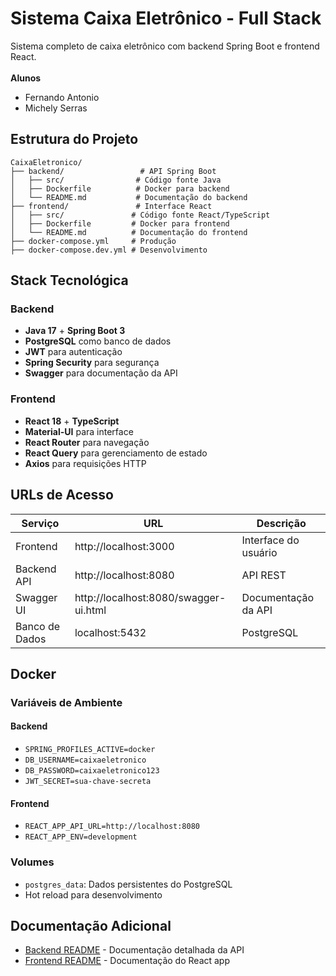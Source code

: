 # Sistema Caixa Eletrônico - Full Stack

Sistema completo de caixa eletrônico com backend Spring Boot e frontend React.<br><br>
**Alunos**

- Fernando Antonio
- Michely Serras

## Estrutura do Projeto

```
CaixaEletronico/
├── backend/                 # API Spring Boot
│   ├── src/                # Código fonte Java
│   ├── Dockerfile          # Docker para backend
│   └── README.md           # Documentação do backend
├── frontend/               # Interface React
│   ├── src/               # Código fonte React/TypeScript
│   ├── Dockerfile         # Docker para frontend
│   └── README.md          # Documentação do frontend
├── docker-compose.yml     # Produção
├── docker-compose.dev.yml # Desenvolvimento
```

## Stack Tecnológica

### Backend

- **Java 17** + **Spring Boot 3**
- **PostgreSQL** como banco de dados
- **JWT** para autenticação
- **Spring Security** para segurança
- **Swagger** para documentação da API

### Frontend

- **React 18** + **TypeScript**
- **Material-UI** para interface
- **React Router** para navegação
- **React Query** para gerenciamento de estado
- **Axios** para requisições HTTP

## URLs de Acesso

| Serviço        | URL                                   | Descrição            |
| -------------- | ------------------------------------- | -------------------- |
| Frontend       | http://localhost:3000                 | Interface do usuário |
| Backend API    | http://localhost:8080                 | API REST             |
| Swagger UI     | http://localhost:8080/swagger-ui.html | Documentação da API  |
| Banco de Dados | localhost:5432                        | PostgreSQL           |

## Docker

### Variáveis de Ambiente

#### Backend

- `SPRING_PROFILES_ACTIVE=docker`
- `DB_USERNAME=caixaeletronico`
- `DB_PASSWORD=caixaeletronico123`
- `JWT_SECRET=sua-chave-secreta`

#### Frontend

- `REACT_APP_API_URL=http://localhost:8080`
- `REACT_APP_ENV=development`

### Volumes

- `postgres_data`: Dados persistentes do PostgreSQL
- Hot reload para desenvolvimento

## Documentação Adicional

- [Backend README](./backend/README.md) - Documentação detalhada da API
- [Frontend README](./frontend/README.md) - Documentação do React app
